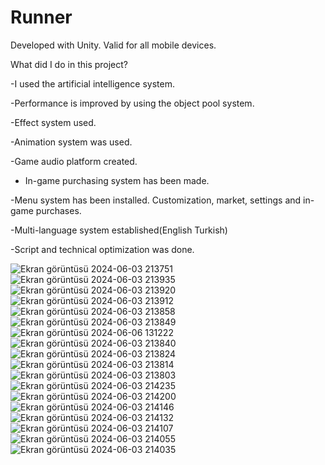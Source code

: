# Runner

 Developed with Unity. Valid for all mobile devices.

 What did I do in this project?
 
 -I used the artificial intelligence system.
 
 -Performance is improved by using the object pool system.
 
 -Effect system used.
 
 -Animation system was used.
 
 -Game audio platform created.
 
- In-game purchasing system has been made.
 
 -Menu system has been installed. Customization, market, settings and in-game purchases.
 
 -Multi-language system established(English Turkish)
 
 -Script and technical optimization was done.

![Ekran görüntüsü 2024-06-03 213751](https://github.com/Nhuseyinozen/Runner/assets/149398357/fafe56ee-fb95-427c-b4da-be20c0be7130)
![Ekran görüntüsü 2024-06-03 213935](https://github.com/Nhuseyinozen/Runner/assets/149398357/751a7e47-14e7-48dc-b63c-265151cf7242)
![Ekran görüntüsü 2024-06-03 213920](https://github.com/Nhuseyinozen/Runner/assets/149398357/f65f4868-d599-40e2-b2f3-4a308b8f748c)
![Ekran görüntüsü 2024-06-03 213912](https://github.com/Nhuseyinozen/Runner/assets/149398357/d5280637-a2d0-41a6-baa6-588b06f6cde0)
![Ekran görüntüsü 2024-06-03 213858](https://github.com/Nhuseyinozen/Runner/assets/149398357/61d5ba6b-04d1-4d0d-86d4-58c26d9202cb)
![Ekran görüntüsü 2024-06-03 213849](https://github.com/Nhuseyinozen/Runner/assets/149398357/bae31ffe-773e-45b5-a0ab-8c5c9e92fc63)
![Ekran görüntüsü 2024-06-06 131222](https://github.com/Nhuseyinozen/Runner/assets/149398357/5403f685-cc0f-4aa7-b867-26e7d331d4a9)
![Ekran görüntüsü 2024-06-03 213840](https://github.com/Nhuseyinozen/Runner/assets/149398357/8d8a7baf-ff54-48c1-b86f-d3f032463ad2)
![Ekran görüntüsü 2024-06-03 213824](https://github.com/Nhuseyinozen/Runner/assets/149398357/6cf7a433-bcdc-4970-9c3f-d73b0c6a02d7)
![Ekran görüntüsü 2024-06-03 213814](https://github.com/Nhuseyinozen/Runner/assets/149398357/ce53acab-f42f-480c-a7d5-812b9ecac138)
![Ekran görüntüsü 2024-06-03 213803](https://github.com/Nhuseyinozen/Runner/assets/149398357/0000f262-523d-4ab5-b3e3-ba248a45d5a5)
![Ekran görüntüsü 2024-06-03 214235](https://github.com/Nhuseyinozen/Runner/assets/149398357/3a71820f-484e-4b11-aee2-48da3f591d4c)
![Ekran görüntüsü 2024-06-03 214200](https://github.com/Nhuseyinozen/Runner/assets/149398357/ece7040b-b620-41a0-a7cf-ec579675c6d0)
![Ekran görüntüsü 2024-06-03 214146](https://github.com/Nhuseyinozen/Runner/assets/149398357/5f0fa7fb-62e8-494d-bbde-c07ff50aeaf4)
![Ekran görüntüsü 2024-06-03 214132](https://github.com/Nhuseyinozen/Runner/assets/149398357/3e6d722a-f681-4efc-831e-21bc1b4d7e69)
![Ekran görüntüsü 2024-06-03 214107](https://github.com/Nhuseyinozen/Runner/assets/149398357/58c331a9-cd76-4105-8180-c08ec6726720)
![Ekran görüntüsü 2024-06-03 214055](https://github.com/Nhuseyinozen/Runner/assets/149398357/71928dd8-ad36-4697-bf54-5f833bf429c6)
![Ekran görüntüsü 2024-06-03 214035](https://github.com/Nhuseyinozen/Runner/assets/149398357/7d5540c8-5931-4af4-8244-339defd95911)




